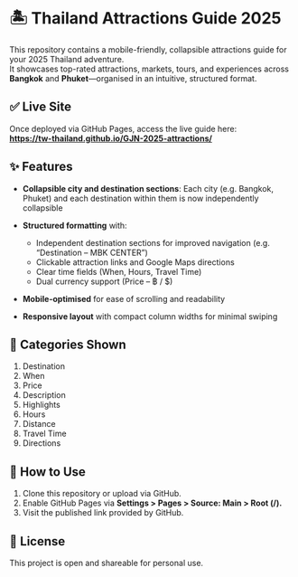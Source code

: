 # 🏝️ Thailand Attractions Guide 2025

This repository contains a mobile-friendly, collapsible attractions guide for your 2025 Thailand adventure.  
It showcases top-rated attractions, markets, tours, and experiences across **Bangkok** and **Phuket**—organised in an intuitive, structured format.

## ✅ Live Site

Once deployed via GitHub Pages, access the live guide here:  
**https://tw-thailand.github.io/GJN-2025-attractions/**

## ✨ Features

* **Collapsible city and destination sections**: Each city (e.g. Bangkok, Phuket) and each destination within them is now independently collapsible
* **Structured formatting** with:

  * Independent destination sections for improved navigation (e.g. “Destination – MBK CENTER”)
  * Clickable attraction links and Google Maps directions
  * Clear time fields (When, Hours, Travel Time)
  * Dual currency support (Price – ฿ / $)

* **Mobile-optimised** for ease of scrolling and readability
* **Responsive layout** with compact column widths for minimal swiping

## 🧭 Categories Shown

1. Destination
2. When
3. Price
4. Description
5. Highlights
6. Hours
7. Distance
8. Travel Time
9. Directions

## 🔧 How to Use

1. Clone this repository or upload via GitHub.
2. Enable GitHub Pages via **Settings > Pages > Source: Main > Root (/).**
3. Visit the published link provided by GitHub.

## 📄 License

This project is open and shareable for personal use.

